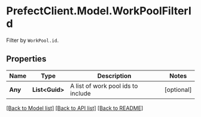 # PrefectClient.Model.WorkPoolFilterId
Filter by `WorkPool.id`.

## Properties

Name | Type | Description | Notes
------------ | ------------- | ------------- | -------------
**Any** | **List&lt;Guid&gt;** | A list of work pool ids to include | [optional] 

[[Back to Model list]](../README.md#documentation-for-models) [[Back to API list]](../README.md#documentation-for-api-endpoints) [[Back to README]](../README.md)

